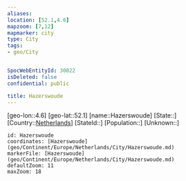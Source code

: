 ```yaml
---
aliases: 
location: [52.1,4.6]
mapzoom: [7,12] 
mapmarker: city 
type: City
tags:
- geo/City


SpocWebEntityId: 30822
isDeleted: false
confidential: public

title: Hazerswoude
---
```

[geo-lon::4.6]
[geo-lat::52.1]
[name::Hazerswoude]
[State::]
[Country::[Netherlands](geo/Continent/Europe/Netherlands.md)]
[StateId::]
[Population::]
[Unknown::]


```leaflet
id: Hazerswoude
coordinates: [Hazerswoude](geo/Continent/Europe/Netherlands/City/Hazerswoude.md)
markerFile: [Hazerswoude](geo/Continent/Europe/Netherlands/City/Hazerswoude.md)
defaultZoom: 11 
maxZoom: 18
```


